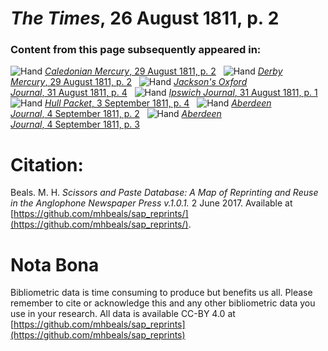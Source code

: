 # *The Times*, 26 August 1811, p. 2  
  
### Content from this page subsequently appeared in:  
![Hand](http://scissorsandpaste.net/wp-content/uploads/2017/06/smallhandpointer.png) [*Caledonian Mercury*, 29 August 1811, p. 2](https://mhbeals.github.io/sap_html/Caledonian-Mercury/Caledonian-Mercury-29-August-1811-p-2)  
![Hand](http://scissorsandpaste.net/wp-content/uploads/2017/06/smallhandpointer.png) [*Derby Mercury*, 29 August 1811, p. 2](https://mhbeals.github.io/sap_html/Derby-Mercury/Derby-Mercury-29-August-1811-p-2)  
![Hand](http://scissorsandpaste.net/wp-content/uploads/2017/06/smallhandpointer.png) [*Jackson's Oxford Journal*, 31 August 1811, p. 4](https://mhbeals.github.io/sap_html/Jackson's-Oxford-Journal/Jackson's-Oxford-Journal-31-August-1811-p-4)  
![Hand](http://scissorsandpaste.net/wp-content/uploads/2017/06/smallhandpointer.png) [*Ipswich Journal*, 31 August 1811, p. 1](https://mhbeals.github.io/sap_html/Ipswich-Journal/Ipswich-Journal-31-August-1811-p-1)  
![Hand](http://scissorsandpaste.net/wp-content/uploads/2017/06/smallhandpointer.png) [*Hull Packet*, 3 September 1811, p. 4](https://mhbeals.github.io/sap_html/Hull-Packet/Hull-Packet-3-September-1811-p-4)  
![Hand](http://scissorsandpaste.net/wp-content/uploads/2017/06/smallhandpointer.png) [*Aberdeen Journal*, 4 September 1811, p. 2](https://mhbeals.github.io/sap_html/Aberdeen-Journal/Aberdeen-Journal-4-September-1811-p-2)  
![Hand](http://scissorsandpaste.net/wp-content/uploads/2017/06/smallhandpointer.png) [*Aberdeen Journal*, 4 September 1811, p. 3](https://mhbeals.github.io/sap_html/Aberdeen-Journal/Aberdeen-Journal-4-September-1811-p-3)  


# Citation: 

Beals. M. H. *Scissors and Paste Database: A Map of Reprinting and Reuse in the Anglophone Newspaper Press v.1.0.1.* 2 June 2017. Available at [https://github.com/mhbeals/sap_reprints/](https://github.com/mhbeals/sap_reprints/). 

# Nota Bona

Bibliometric data is time consuming to produce but benefits us all. Please remember to cite or acknowledge this and any other bibliometric data you use in your research. All data is available CC-BY 4.0 at [https://github.com/mhbeals/sap_reprints](https://github.com/mhbeals/sap_reprints)